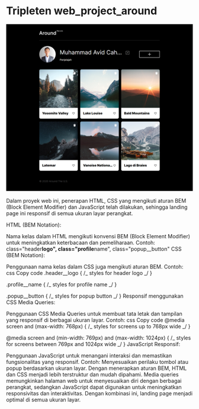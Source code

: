 # Tripleten web_project_around

![Alt text](image-1.png)

Dalam proyek web ini, penerapan HTML, CSS yang mengikuti aturan BEM (Block Element Modifier) dan JavaScript telah dilakukan, sehingga landing page ini responsif di semua ukuran layar perangkat.

HTML (BEM Notation):

Nama kelas dalam HTML mengikuti konvensi BEM (Block Element Modifier) untuk meningkatkan keterbacaan dan pemeliharaan.
Contoh: class="header**logo", class="profile**name", class="popup\_\_button"
CSS (BEM Notation):

Penggunaan nama kelas dalam CSS juga mengikuti aturan BEM.
Contoh:
css
Copy code
.header\_\_logo {
/_ styles for header logo _/
}

.profile\_\_name {
/_ styles for profile name _/
}

.popup\_\_button {
/_ styles for popup button _/
}
Responsif menggunakan CSS Media Queries:

Penggunaan CSS Media Queries untuk membuat tata letak dan tampilan yang responsif di berbagai ukuran layar.
Contoh:
css
Copy code
@media screen and (max-width: 768px) {
/_ styles for screens up to 768px wide _/
}

@media screen and (min-width: 769px) and (max-width: 1024px) {
/_ styles for screens between 769px and 1024px wide _/
}
JavaScript Responsif:

Penggunaan JavaScript untuk menangani interaksi dan memastikan fungsionalitas yang responsif.
Contoh: Menyesuaikan perilaku tombol atau popup berdasarkan ukuran layar.
Dengan menerapkan aturan BEM, HTML dan CSS menjadi lebih terstruktur dan mudah dipahami. Media queries memungkinkan halaman web untuk menyesuaikan diri dengan berbagai perangkat, sedangkan JavaScript dapat digunakan untuk meningkatkan responsivitas dan interaktivitas. Dengan kombinasi ini, landing page menjadi optimal di semua ukuran layar.
